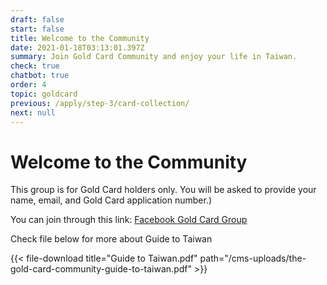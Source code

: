 ```yaml
---
draft: false
start: false
title: Welcome to the Community
date: 2021-01-18T03:13:01.397Z
summary: Join Gold Card Community and enjoy your life in Taiwan.
check: true
chatbot: true
order: 4
topic: goldcard
previous: /apply/step-3/card-collection/
next: null
---
```

# Welcome to the Community

This group is for Gold Card holders only. You will be asked to provide your name, email, and Gold Card application number.)

You can join through this link: [Facebook Gold Card Group](https://www.facebook.com/groups/goldcard)

Check file below for more about Guide to Taiwan

{{< file-download title="Guide to Taiwan.pdf" path="/cms-uploads/the-gold-card-community-guide-to-taiwan.pdf" >}}